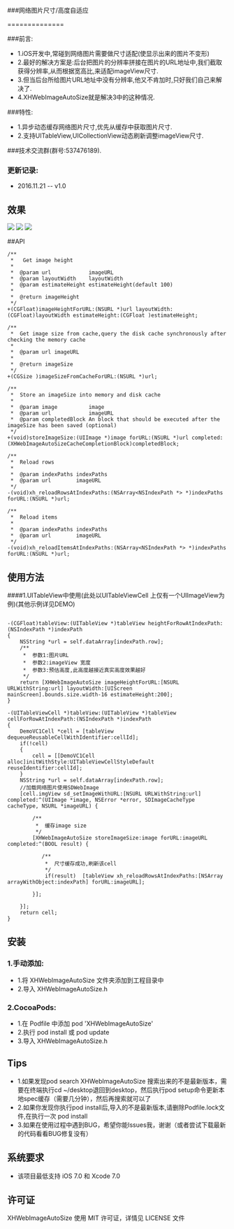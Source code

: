 

###网络图片尺寸/高度自适应

==============

###前言:
*   1.iOS开发中,常碰到网络图片需要做尺寸适配(使显示出来的图片不变形)
*   2.最好的解决方案是:后台把图片的分辨率拼接在图片的URL地址中,我们截取获得分辨率,从而根据宽高比,来适配imageView尺寸.
*   3.但当后台所给图片URL地址中没有分辨率,他又不肯加时,只好我们自己来解决了.
*   4.XHWebImageAutoSize就是解决3中的这种情况.

###特性:
* 1.异步动态缓存网络图片尺寸,优先从缓存中获取图片尺寸.
* 2.支持UITableView,UICollectionView动态刷新调整imageView尺寸.

###技术交流群(群号:537476189).

### 更新记录:
*    2016.11.21 -- v1.0

## 效果
![](/Demo1.png) ![](/Demo2.png) ![](/Demo3.png)

##API

```objc
/**
 *   Get image height
 *
 *  @param url            imageURL
 *  @param layoutWidth    layoutWidth
 *  @param estimateHeight estimateHeight(default 100)
 *
 *  @return imageHeight
 */
+(CGFloat)imageHeightForURL:(NSURL *)url layoutWidth:(CGFloat)layoutWidth estimateHeight:(CGFloat )estimateHeight;

/**
 *  Get image size from cache,query the disk cache synchronously after checking the memory cache
 *
 *  @param url imageURL
 *
 *  @return imageSize
 */
+(CGSize )imageSizeFromCacheForURL:(NSURL *)url;

/**
 *  Store an imageSize into memory and disk cache
 *
 *  @param image          image
 *  @param url            imageURL
 *  @param completedBlock An block that should be executed after the imageSize has been saved (optional)
 */
+(void)storeImageSize:(UIImage *)image forURL:(NSURL *)url completed:(XHWebImageAutoSizeCacheCompletionBlock)completedBlock;

/**
 *  Reload rows
 *
 *  @param indexPaths indexPaths
 *  @param url        imageURL
 */
-(void)xh_reloadRowsAtIndexPaths:(NSArray<NSIndexPath *> *)indexPaths forURL:(NSURL *)url;

/**
 *  Reload items
 *
 *  @param indexPaths indexPaths
 *  @param url        imageURL
 */
-(void)xh_reloadItemsAtIndexPaths:(NSArray<NSIndexPath *> *)indexPaths forURL:(NSURL *)url;

```
## 使用方法

####1.UITableView中使用(此处以UITableViewCell 上仅有一个UIImageView为例)(其他示例详见DEMO)
```objc
   
-(CGFloat)tableView:(UITableView *)tableView heightForRowAtIndexPath:(NSIndexPath *)indexPath
{
    NSString *url = self.dataArray[indexPath.row];
    /**
     *  参数1:图片URL
     *  参数2:imageView 宽度
     *  参数3:预估高度,此高度越接近真实高度效果越好
     */
    return [XHWebImageAutoSize imageHeightForURL:[NSURL URLWithString:url] layoutWidth:[UIScreen mainScreen].bounds.size.width-16 estimateHeight:200];
}   

-(UITableViewCell *)tableView:(UITableView *)tableView cellForRowAtIndexPath:(NSIndexPath *)indexPath
{
    DemoVC1Cell *cell = [tableView dequeueReusableCellWithIdentifier:cellId];
    if(!cell)
    {
        cell = [[DemoVC1Cell alloc]initWithStyle:UITableViewCellStyleDefault reuseIdentifier:cellId];
    }
    NSString *url = self.dataArray[indexPath.row];
    //加载网络图片使用SDWebImage
    [cell.imgView sd_setImageWithURL:[NSURL URLWithString:url] completed:^(UIImage *image, NSError *error, SDImageCacheType cacheType, NSURL *imageURL) {
        
        /**
         *  缓存image size
         */
        [XHWebImageAutoSize storeImageSize:image forURL:imageURL completed:^(BOOL result) {
            
           /**
            *  尺寸缓存成功,刷新该cell
            */
            if(result)  [tableView xh_reloadRowsAtIndexPaths:[NSArray arrayWithObject:indexPath] forURL:imageURL];
            
        }];
        
    }];
    return cell;
}
```
##  安装
### 1.手动添加:<br>
*   1.将 XHWebImageAutoSize 文件夹添加到工程目录中<br>
*   2.导入 XHWebImageAutoSize.h

### 2.CocoaPods:<br>
*   1.在 Podfile 中添加 pod 'XHWebImageAutoSize'<br>
*   2.执行 pod install 或 pod update<br>
*   3.导入 XHWebImageAutoSize.h

##  Tips
*   1.如果发现pod search XHWebImageAutoSize 搜索出来的不是最新版本，需要在终端执行cd ~/desktop退回到desktop，然后执行pod setup命令更新本地spec缓存（需要几分钟），然后再搜索就可以了
*   2.如果你发现你执行pod install后,导入的不是最新版本,请删除Podfile.lock文件,在执行一次 pod install
*   3.如果在使用过程中遇到BUG，希望你能Issues我，谢谢（或者尝试下载最新的代码看看BUG修复没有）

##  系统要求
*   该项目最低支持 iOS 7.0 和 Xcode 7.0

##  许可证
XHWebImageAutoSize 使用 MIT 许可证，详情见 LICENSE 文件